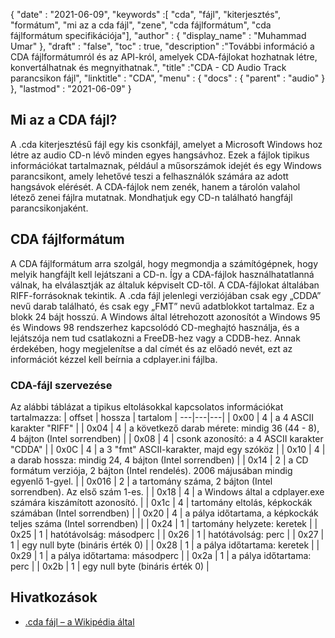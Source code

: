 {
  "date" : "2021-06-09",
  "keywords" :[ "cda", "fájl", "kiterjesztés", "formátum", "mi az a cda fájl", "zene", "cda fájlformátum", "cda fájlformátum specifikációja"],
  "author" : {
    "display_name" : "Muhammad Umar"
},
  "draft" : "false",
  "toc" : true,
  "description" :"További információ a CDA fájlformátumról és az API-król, amelyek CDA-fájlokat hozhatnak létre, konvertálhatnak és megnyithatnak.",
  "title" :"CDA - CD Audio Track parancsikon fájl",
  "linktitle" : "CDA",
  "menu" : {
    "docs" : {
      "parent" : "audio"
}
},
  "lastmod" : "2021-06-09"
}

## Mi az a CDA fájl?

A .cda kiterjesztésű fájl egy kis csonkfájl, amelyet a Microsoft Windows hoz létre az audio CD-n lévő minden egyes hangsávhoz. Ezek a fájlok tipikus információkat tartalmaznak, például a műsorszámok idejét és egy Windows parancsikont, amely lehetővé teszi a felhasználók számára az adott hangsávok elérését. A CDA-fájlok nem zenék, hanem a tárolón valahol létező zenei fájlra mutatnak. Mondhatjuk egy CD-n található hangfájl parancsikonjaként.

## CDA fájlformátum

A CDA fájlformátum arra szolgál, hogy megmondja a számítógépnek, hogy melyik hangfájlt kell lejátszani a CD-n. Így a CDA-fájlok használhatatlanná válnak, ha elválasztják az általuk képviselt CD-től. A CDA-fájlokat általában RIFF-forrásoknak tekintik. A .cda fájl jelenlegi verziójában csak egy „CDDA” nevű darab található, és csak egy „FMT” nevű adatblokkot tartalmaz. Ez a blokk 24 bájt hosszú. A Windows által létrehozott azonosítót a Windows 95 és Windows 98 rendszerhez kapcsolódó CD-meghajtó használja, és a lejátszója nem tud csatlakozni a FreeDB-hez vagy a CDDB-hez. Annak érdekében, hogy megjelenítse a dal címét és az előadó nevét, ezt az információt kézzel kell beírnia a cdplayer.ini fájlba.

### CDA-fájl szervezése

Az alábbi táblázat a tipikus eltolásokkal kapcsolatos információkat tartalmazza:
| offset | hossza | tartalom |
---|---|---|
| 0x00 | 4 | a 4 ASCII karakter "RIFF" |
| 0x04 | 4 | a következő darab mérete: mindig 36 (44 - 8), 4 bájton (Intel sorrendben) |
| 0x08 | 4 | csonk azonosító: a 4 ASCII karakter "CDDA" |
| 0x0C | 4 | a 3 "fmt" ASCII-karakter, majd egy szóköz |
| 0x10 | 4 | a darab hossza: mindig 24, 4 bájton (Intel sorrendben) |
| 0x14 | 2 | a CD formátum verziója, 2 bájton (Intel rendelés). 2006 májusában mindig egyenlő 1-gyel. |
| 0x016 | 2 | a tartomány száma, 2 bájton (Intel sorrendben). Az első szám 1-es. |
| 0x18 | 4 | a Windows által a cdplayer.exe számára kiszámított azonosító. |
| 0x1c | 4 | tartomány eltolás, képkockák számában (Intel sorrendben) |
| 0x20 | 4 | a pálya időtartama, a képkockák teljes száma (Intel sorrendben) |
| 0x24 | 1 | tartomány helyzete: keretek |
| 0x25 | 1 | hatótávolság: másodperc |
| 0x26 | 1 | hatótávolság: perc |
| 0x27 | 1 | egy null byte (bináris érték 0) |
| 0x28 | 1 | a pálya időtartama: keretek |
| 0x29 | 1 | a pálya időtartama: másodperc |
| 0x2a | 1 | a pálya időtartama: perc |
| 0x2b | 1 | egy null byte (bináris érték 0) |

## Hivatkozások

* [.cda fájl – a Wikipédia által](https://en.wikipedia.org/wiki/.cda_file)

